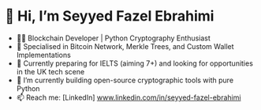 # 👋 Hi, I’m Seyyed Fazel Ebrahimi
- 👨‍💻 Blockchain Developer | Python Cryptography Enthusiast
- 🔐 Specialised in Bitcoin Network, Merkle Trees, and Custom Wallet Implementations
- 🧠 Currently preparing for IELTS (aiming 7+) and looking for opportunities in the UK tech scene
- 🌱 I’m currently building open-source cryptographic tools with pure Python
- 📫 Reach me: [LinkedIn] www.linkedin.com/in/seyyed-fazel-ebrahimi

